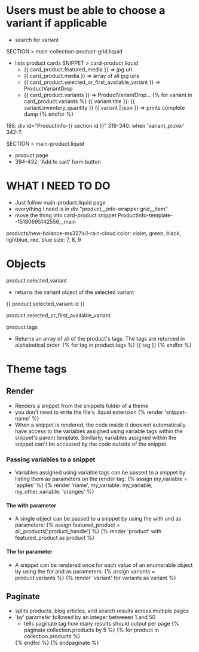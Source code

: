 
# Users must be able to choose a variant if applicable
- search for variant

SECTION > main-collection-product-grid.liquid
- lists product cards
  SNIPPET > card-product.liquid
  - {{ card_product.featured_media }} => jpg url
  - {{ card_product.media }} => array of all jpg urls
  - {{ card_product.selected_or_first_available_variant }} => ProductVariantDrop
  - {{ card_product.variants }} => ProductVariantDrop...
    {% for variant in card_product.variants %}
      {{ variant.title }}: 
      {{ variant.inventory_quantity }}
      {{ variant | json }} => prints complete dump
    {% endfor %}
    


188: div id="ProductInfo-{{ section.id }}"
316-340: when 'variant_picker'
342-?: <variant-selects>


SECTION > main-product.liquid
- product page
- 394-432: 'Add to cart' form button
  <product-form></product-form>




# WHAT I NEED TO DO
- Just follow main-product.liquid page
- everything i need is in div "product__info-wrapper grid__item"
- move the thing into card-product snippet
ProductInfo-template--15180695142556__main


products/new-balance-ms327lu1-rain-cloud
color: violet, green, black, lightblue, red, blue
size: 7, 8, 9


# Objects

product.selected_variant
- returns the variant object of the selected variant
<!-- URL = myshop.myshopify.com/products/shirt?variant=124746062 -->
{{ product.selected_variant.id }}
<!-- Output: 124746062 -->
product.selected_or_first_available_variant

product.tags
- Returns an array of all of the product's tags. The tags are returned in alphabetical order.
{% for tag in product.tags %}
  {{ tag }}
{% endfor %}




# Theme tags

## Render
- Renders a snippet from the snippets folder of a theme
- you don't need to write the file's .liquid extension
{% render 'snippet-name' %}
- When a snippet is rendered, the code inside it does not automatically have access to the variables assigned using variable tags within the snippet's parent template. Similarly, variables assigned within the snippet can't be accessed by the code outside of the snippet.

### Passing variables to a snippet
- Variables assigned using variable tags can be passed to a snippet by listing them as parameters on the render tag:
{% assign my_variable = 'apples' %}
{% render 'name', my_variable: my_variable, my_other_variable: 'oranges' %}
#### The with parameter
- A single object can be passed to a snippet by using the with and as parameters:
{% assign featured_product = all_products['product_handle'] %}
{% render 'product' with featured_product as product %}
#### The for parameter
- A snippet can be rendered once for each value of an enumerable object by using the for and as parameters:
{% assign variants = product.variants %}
{% render 'variant' for variants as variant %}


## Paginate
- splits products, blog articles, and search results across multiple pages
- 'by' parameter followed by an integer betweeen 1 and 50
  - tells paginate tag how many results should output per page
{% paginate collection.products by 5 %}
  {% for product in collection.products %}
    <!--show product details here -->
  {% endfor %}
{% endpaginate %}


